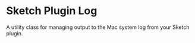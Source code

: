 
# Sketch Plugin Log

A utility class for managing output to the Mac system log from your Sketch plugin.